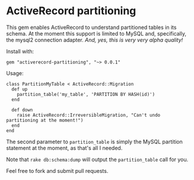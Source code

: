 # ActiveRecord partitioning
This gem enables ActiveRecord to understand partitioned tables in its schema.  At the moment this support is limited to MySQL and,
specifically, the mysql2 connection adapter.  *And, yes, this is very very alpha quality!*

Install with:

    gem "activerecord-partitioning", "~> 0.0.1"

Usage:

    class PartitionMyTable < ActiveRecord::Migration
      def up
        partition_table('my_table', 'PARTITION BY HASH(id)')
      end

      def down
        raise ActiveRecord::IrreversibleMigration, "Can't undo partitioning at the moment!")
      end
    end

The second parameter to `partition_table` is simply the MySQL partition statement at the moment, as that's all I needed.

Note that `rake db:schema:dump` will output the `partition_table` call for you.

Feel free to fork and submit pull requests.
